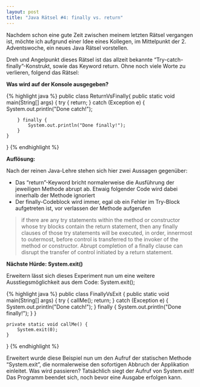 ```yaml
---
layout: post
title: "Java Rätsel #4: finally vs. return"
---
```





Nachdem schon eine gute Zeit zwischen meinem letzten Rätsel vergangen ist, möchte ich aufgrund einer Idee eines Kollegen, im Mittelpunkt der 2. Adventswoche, ein neues Java Rätsel vorstellen.

Dreh und Angelpunkt dieses Rätsel ist das allzeit bekannte “Try-catch-finally”-Konstrukt, sowie das Keyword return.
Ohne noch viele Worte zu verlieren, folgend das Rätsel:

<strong>Was wird auf der Konsole ausgegeben?</strong>

{% highlight java %}
public class ReturnVsFinally{
    public static void main(String[] args) {
        try {
            return;
        } catch (Exception e) {
            System.out.println("Done catch!");
 
        } finally {
            System.out.println("Done finally!");
        }
    }
}
{% endhighlight %}

<strong>Auflösung:</strong>

Nach der reinen Java-Lehre stehen sich hier zwei Aussagen gegenüber:
* Das “return”-Keyword bricht normalerweise die Ausführung der jeweiligen Methode abrupt ab. Etwaig folgender Code wird dabei innerhalb der Methode ignoriert
* Der finally-Codeblock wird immer, egal ob ein Fehler im Try-Block aufgetreten ist, vor verlassen der Methode aufgerufen

<blockquote>
if there are any try statements within the method or constructor whose try blocks contain the return statement, then any finally clauses of those try statements will be executed, in order, innermost to outermost, before control is transferred to the invoker of the method or constructor. Abrupt completion of a finally clause can disrupt the transfer of control initiated by a
return statement.
</blockquote>

<strong>Nächste Hürde: System.exit()</strong>

Erweitern lässt sich dieses Experiment nun um eine weitere Ausstiegsmöglichkeit aus dem Code: System.exit();

{% highlight java %}
public class FinallyVsExit {
    public static void main(String[] args) {
        try {
            callMe();
            return;
        } catch (Exception e) {
            System.out.println("Done catch!");
        } finally {
            System.out.println("Done finally!");
        }
    }
 
    private static void callMe() {
        System.exit(0);
    }
}
{% endhighlight %}

Erweitert wurde diese Beispiel nun um den Aufruf der statischen Methode “System.exit”, die normalerweise den sofortigen Abbruch der Applikation einleitet.
Was wird passieren? Tatsächlich siegt der Aufruf von System.exit! Das Programm beendet sich, noch bevor eine Ausgabe erfolgen kann.
